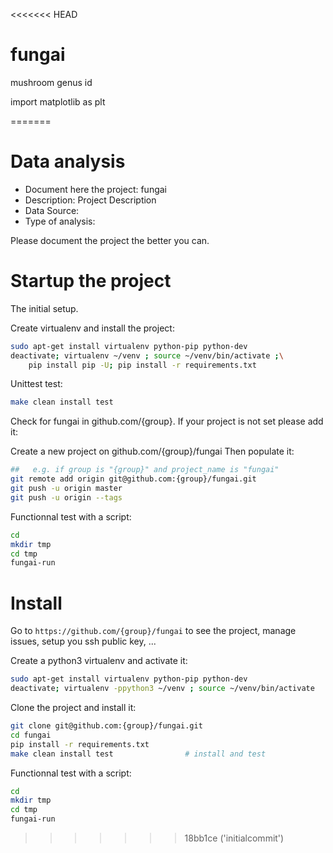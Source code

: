 <<<<<<< HEAD
# fungai
mushroom genus id

import matplotlib as plt


=======
# Data analysis
- Document here the project: fungai
- Description: Project Description
- Data Source:
- Type of analysis:

Please document the project the better you can.

# Startup the project

The initial setup.

Create virtualenv and install the project:
```bash
sudo apt-get install virtualenv python-pip python-dev
deactivate; virtualenv ~/venv ; source ~/venv/bin/activate ;\
    pip install pip -U; pip install -r requirements.txt
```

Unittest test:
```bash
make clean install test
```

Check for fungai in github.com/{group}. If your project is not set please add it:

Create a new project on github.com/{group}/fungai
Then populate it:

```bash
##   e.g. if group is "{group}" and project_name is "fungai"
git remote add origin git@github.com:{group}/fungai.git
git push -u origin master
git push -u origin --tags
```

Functionnal test with a script:

```bash
cd
mkdir tmp
cd tmp
fungai-run
```

# Install

Go to `https://github.com/{group}/fungai` to see the project, manage issues,
setup you ssh public key, ...

Create a python3 virtualenv and activate it:

```bash
sudo apt-get install virtualenv python-pip python-dev
deactivate; virtualenv -ppython3 ~/venv ; source ~/venv/bin/activate
```

Clone the project and install it:

```bash
git clone git@github.com:{group}/fungai.git
cd fungai
pip install -r requirements.txt
make clean install test                # install and test
```
Functionnal test with a script:

```bash
cd
mkdir tmp
cd tmp
fungai-run
```
>>>>>>> 18bb1ce ('initialcommit')

